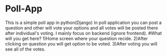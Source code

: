 # Poll-App
This is a simple poll app in python(Django)
In poll application you can post a question and other will vote your options and all votes will be posted there after individual's voting.
I mainly focus on backend (ignore frontend).
#What will you get here?
1)Home screen where your question recide. 
2)After clicking on question you will get option to be voted.
3)After voting you will see all of the votes.
